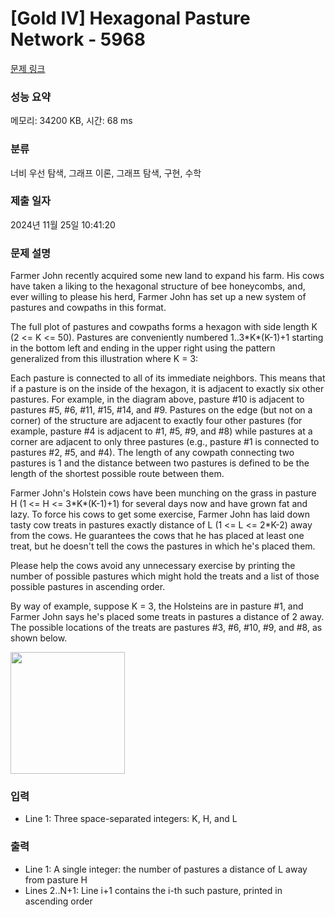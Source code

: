 # [Gold IV] Hexagonal Pasture Network - 5968 

[문제 링크](https://www.acmicpc.net/problem/5968) 

### 성능 요약

메모리: 34200 KB, 시간: 68 ms

### 분류

너비 우선 탐색, 그래프 이론, 그래프 탐색, 구현, 수학

### 제출 일자

2024년 11월 25일 10:41:20

### 문제 설명

<p>Farmer John recently acquired some new land to expand his farm. His cows have taken a liking to the hexagonal structure of bee honeycombs, and, ever willing to please his herd, Farmer John has set up a new system of pastures and cowpaths in this format.</p>

<p>The full plot of pastures and cowpaths forms a hexagon with side length K (2 <= K <= 50). Pastures are conveniently numbered 1..3*K*(K-1)+1 starting in the bottom left and ending in the upper right using the pattern generalized from this illustration where K = 3:</p>

<p>Each pasture is connected to all of its immediate neighbors. This means that if a pasture is on the inside of the hexagon, it is adjacent to exactly six other pastures. For example, in the diagram above, pasture #10 is adjacent to pastures #5, #6, #11, #15, #14, and #9. Pastures on the edge (but not on a corner) of the structure are adjacent to exactly four other pastures (for example, pasture #4 is adjacent to #1, #5, #9, and #8) while pastures at a corner are adjacent to only three pastures (e.g., pasture #1 is connected to pastures #2, #5, and #4). The length of any cowpath connecting two pastures is 1 and the distance between two pastures is defined to be the length of the shortest possible route between them.</p>

<p>Farmer John's Holstein cows have been munching on the grass in pasture H (1 <= H <= 3*K*(K-1)+1) for several days now and have grown fat and lazy. To force his cows to get some exercise, Farmer John has laid down tasty cow treats in pastures exactly distance of L (1 <= L <= 2*K-2) away from the cows. He guarantees the cows that he has placed at least one treat, but he doesn't tell the cows the pastures in which he's placed them.</p>

<p>Please help the cows avoid any unnecessary exercise by printing the number of possible pastures which might hold the treats and a list of those possible pastures in ascending order.</p>

<p>By way of example, suppose K = 3, the Holsteins are in pasture #1, and Farmer John says he's placed some treats in pastures a distance of 2 away.  The possible locations of the treats are pastures #3, #6, #10, #9, and #8, as shown below.</p>

<p><img alt="" src="https://onlinejudgeimages.s3-ap-northeast-1.amazonaws.com/problem/5968/1.gif" style="height:195px; width:183px"></p>

### 입력 

 <ul>
	<li>Line 1: Three space-separated integers: K, H, and L</li>
</ul>

### 출력 

 <ul>
	<li>Line 1: A single integer: the number of pastures a distance of L away from pasture H</li>
	<li>Lines 2..N+1: Line i+1 contains the i-th such pasture, printed in ascending order</li>
</ul>

